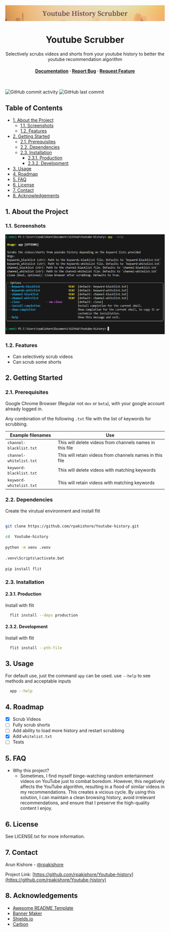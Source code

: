 <!--- Heading --->
<div align="center">
  <img src="assets/banner.png" alt="banner" width="auto" height="auto" />
  <h1>Youtube Scrubber</h1>
  <p>
    Selectively scrubs videos and shorts from your youtube history to better the youtube recommendation algorithm
  </p>
<h4>
    <a href="https://github.com/rpakishore/Youtube-history">Documentation</a>
  <span> · </span>
    <a href="https://github.com/rpakishore/Youtube-history/issues/">Report Bug</a>
  <span> · </span>
    <a href="https://github.com/rpakishore/Youtube-history/issues/">Request Feature</a>
  </h4>
</div>
<br />

![GitHub commit activity](https://img.shields.io/github/commit-activity/m/rpakishore/Youtube-history)
![GitHub last commit](https://img.shields.io/github/last-commit/rpakishore/Youtube-history)
<!-- Table of Contents -->
<h2>Table of Contents</h2>

- [1. About the Project](#1-about-the-project)
  - [1.1. Screenshots](#11-screenshots)
  - [1.2. Features](#12-features)
- [2. Getting Started](#2-getting-started)
  - [2.1. Prerequisites](#21-prerequisites)
  - [2.2. Dependencies](#22-dependencies)
  - [2.3. Installation](#23-installation)
    - [2.3.1. Production](#231-production)
    - [2.3.2. Development](#232-development)
- [3. Usage](#3-usage)
- [4. Roadmap](#4-roadmap)
- [5. FAQ](#5-faq)
- [6. License](#6-license)
- [7. Contact](#7-contact)
- [8. Acknowledgements](#8-acknowledgements)

<!-- About the Project -->
## 1. About the Project
<!-- Screenshots -->
### 1.1. Screenshots

![Help Menu](assets/help_menu.png)

<!-- Features -->
### 1.2. Features

- Can selectively scrub videos
- Can scrub some shorts

<!-- Getting Started -->
## 2. Getting Started

<!-- Prerequisites -->
### 2.1. Prerequisites

Google Chrome Browser (Regular not `dev` or `beta`), with your google account already logged in.

Any combination of the following `.txt` file with the list of keywords for scrubbing. 

| Example filenames| Use |
| -- | -- |
| `channel-blacklist.txt` | This will delete videos from channels names in this file | 
| `channel-whitelist.txt` | This will retain videos from channels names in this file | 
| `keyword-blacklist.txt` | This will delete videos with matching keywords | 
| `keyword-whitelist.txt` | This will retain videos with matching keywords | 

### 2.2. Dependencies

Create the virutual environment and install flit

```bash

git clone https://github.com/rpakishore/Youtube-history.git

cd  Youtube-history

python -m venv .venv

.venv\Scripts\activate.bat

pip install flit
```

<!-- Installation -->
### 2.3. Installation

#### 2.3.1. Production

Install with flit

```bash
  flit install --deps production
```

#### 2.3.2. Development

Install with flit

```bash
  flit install --pth-file
```

<!-- Usage -->
## 3. Usage

For default use, just the command `app` can be used. use `--help` to see methods and acceptable inputs

```bash
  app --help
```

<!-- Roadmap -->
## 4. Roadmap

- [x] Scrub Videos
- [ ] Fully scrub shorts
- [ ] Add ability to load more history and restart scrubbing
- [x] Add `whitelist.txt`
- [ ] Tests

<!-- FAQ -->
## 5. FAQ

- Why this project?
  - Sometimes, I find myself binge-watching random entertainment videos on YouTube just to combat boredom. However, this negatively affects the YouTube algorithm, resulting in a flood of similar videos in my recommendations. This creates a vicious cycle. By using this solution, I can maintain a clean browsing history, avoid irrelevant recommendations, and ensure that I preserve the high-quality content I enjoy.

<!-- License -->
## 6. License

See LICENSE.txt for more information.

<!-- Contact -->
## 7. Contact

Arun Kishore - [@rpakishore](mailto:pypi@rpakishore.co.in)

Project Link: [https://github.com/rpakishore/Youtube-history](https://github.com/rpakishore/Youtube-history)

<!-- Acknowledgments -->
## 8. Acknowledgements

- [Awesome README Template](https://github.com/Louis3797/awesome-readme-template/blob/main/README-WITHOUT-EMOJI.md)
- [Banner Maker](https://banner.godori.dev/)
- [Shields.io](https://shields.io/)
- [Carbon](https://carbon.now.sh/)